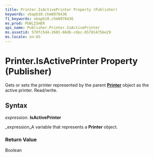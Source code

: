 ```yaml
---
title: Printer.IsActivePrinter Property (Publisher)
keywords: vbapb10.chm8978436
f1_keywords: vbapb10.chm8978436
ms.prod: PUBLISHER
api_name: Publisher.Printer.IsActivePrinter
ms.assetid: 578fc5d4-2601-66db-cdec-657814756e29
ms.locale: en-US
---
```



# Printer.IsActivePrinter Property (Publisher)

Gets or sets the printer represented by the parent  **[Printer](printer-object-publisher.md)** object as the active printer. Read/write.


## Syntax

 _expression_. **IsActivePrinter**

 _expression_A variable that represents a  **Printer** object.


### Return Value

Boolean


